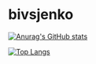 # bivsjenko

[![Anurag's GitHub stats](https://github-readme-stats.vercel.app/api?username=bivtsjenko)](https://github.com/anuraghazra/github-readme-stats)

[![Top Langs](https://git-stats-ebon.vercel.app/api/top-langs/?username=bivtsjenko&layout=compact)](https://github.com/bivtsjenko/[git-stats](https://github.com/bivtsjenko/git-stats))


